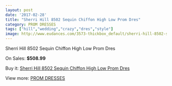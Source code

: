 ```yaml
---
layout: post
date: '2017-02-28'
title: "Sherri Hill 8502 Sequin Chiffon High Low Prom Dres"
category: PROM DRESSES
tags: ["hill","wedding","crazy","dres","style"]
image: http://www.eudances.com/3573-thickbox_default/sherri-hill-8502-sequin-chiffon-high-low-prom-dres.jpg
---
```

Sherri Hill 8502 Sequin Chiffon High Low Prom Dres

On Sales: **$508.99**
<a href="https://www.eudances.com/en/prom-dresses/1197-sherri-hill-8502-sequin-chiffon-high-low-prom-dres.html"><amp-img layout="responsive" width="600" height="600" src="//www.eudances.com/3573-thickbox_default/sherri-hill-8502-sequin-chiffon-high-low-prom-dres.jpg" alt="Sherri Hill 8502 Sequin Chiffon High Low Prom Dres 0" /></a>
<a href="https://www.eudances.com/en/prom-dresses/1197-sherri-hill-8502-sequin-chiffon-high-low-prom-dres.html"><amp-img layout="responsive" width="600" height="600" src="//www.eudances.com/3574-thickbox_default/sherri-hill-8502-sequin-chiffon-high-low-prom-dres.jpg" alt="Sherri Hill 8502 Sequin Chiffon High Low Prom Dres 1" /></a>
<a href="https://www.eudances.com/en/prom-dresses/1197-sherri-hill-8502-sequin-chiffon-high-low-prom-dres.html"><amp-img layout="responsive" width="600" height="600" src="//www.eudances.com/3575-thickbox_default/sherri-hill-8502-sequin-chiffon-high-low-prom-dres.jpg" alt="Sherri Hill 8502 Sequin Chiffon High Low Prom Dres 2" /></a>
<a href="https://www.eudances.com/en/prom-dresses/1197-sherri-hill-8502-sequin-chiffon-high-low-prom-dres.html"><amp-img layout="responsive" width="600" height="600" src="//www.eudances.com/3576-thickbox_default/sherri-hill-8502-sequin-chiffon-high-low-prom-dres.jpg" alt="Sherri Hill 8502 Sequin Chiffon High Low Prom Dres 3" /></a>

Buy it: [Sherri Hill 8502 Sequin Chiffon High Low Prom Dres](https://www.eudances.com/en/prom-dresses/1197-sherri-hill-8502-sequin-chiffon-high-low-prom-dres.html "Sherri Hill 8502 Sequin Chiffon High Low Prom Dres")

View more: [PROM DRESSES](https://www.eudances.com/en/13-prom-dresses "PROM DRESSES")